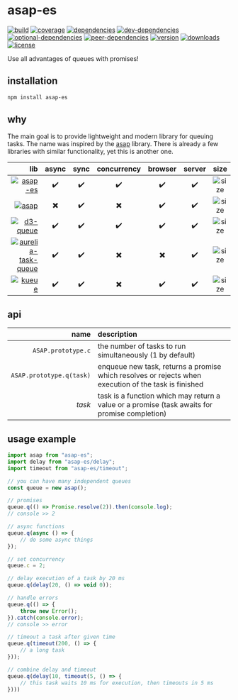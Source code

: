 # asap-es

[![build](https://img.shields.io/travis/tlaziuk/asap-es/master.svg)](https://travis-ci.org/tlaziuk/asap-es)
[![coverage](https://img.shields.io/coveralls/github/tlaziuk/asap-es/master.svg)](https://coveralls.io/github/tlaziuk/asap-es?branch=master)
[![dependencies](https://img.shields.io/david/tlaziuk/asap-es.svg)](https://david-dm.org/tlaziuk/asap-es)
[![dev-dependencies](https://img.shields.io/david/dev/tlaziuk/asap-es.svg)](https://david-dm.org/tlaziuk/asap-es?type=dev)
[![optional-dependencies](https://img.shields.io/david/optional/tlaziuk/asap-es.svg)](https://david-dm.org/tlaziuk/asap-es?type=optional)
[![peer-dependencies](https://img.shields.io/david/peer/tlaziuk/asap-es.svg)](https://david-dm.org/tlaziuk/asap-es?type=peer)
[![version](https://img.shields.io/npm/v/asap-es.svg)](https://www.npmjs.com/package/asap-es)
[![downloads](https://img.shields.io/npm/dm/asap-es.svg)](https://www.npmjs.com/package/asap-es)
[![license](https://img.shields.io/npm/l/asap-es.svg)](https://www.npmjs.com/package/asap-es)

Use all advantages of queues with promises!

## installation

``` sh
npm install asap-es
```

## why

The main goal is to provide lightweight and modern library for queuing tasks.
The name was inspired by the [asap](https://github.com/kriskowal/asap) library.
There is already a few libraries with similar functionality, yet this is another one.

| lib | async | sync | concurrency | browser | server | size | license |
| ---: | :---: | :---: | :---: | :---: | :---: | :---: | :--- |
| [![asap-es](https://img.shields.io/npm/v/asap-es.svg?label=asap-es)](https://github.com/tlaziuk/asap-es) | ✔️ | ✔️ | ✔️ | ✔️ | ✔️ | ![size](https://img.shields.io/bundlephobia/minzip/asap-es.svg) | ![license](https://img.shields.io/npm/l/asap-es.svg) |
| [![asap](https://img.shields.io/npm/v/asap.svg?label=asap)](https://github.com/kriskowal/asap) | ✖️ | ✔️ | ✖️ | ✔️ | ✔️ | ![size](https://img.shields.io/bundlephobia/minzip/asap.svg) | ![license](https://img.shields.io/npm/l/asap.svg) |
| [![d3-queue](https://img.shields.io/npm/v/d3-queue.svg?label=d3-queue)](https://github.com/d3/d3-queue) | ✔️ | ✔️ | ✔️ | ✔️ | ✔️ | ![size](https://img.shields.io/bundlephobia/minzip/d3-queue.svg) | ![license](https://img.shields.io/npm/l/d3-queue.svg) |
| [![aurelia-task-queue](https://img.shields.io/npm/v/aurelia-task-queue.svg?label=aurelia-task-queue)](https://github.com/aurelia/task-queue) | ✔️ | ✔️ | ✖️ | ✖️ | ✔️ | ![size](https://img.shields.io/bundlephobia/minzip/aurelia-task-queue.svg) | ![license](https://img.shields.io/npm/l/aurelia-task-queue.svg) |
| [![kueue](https://img.shields.io/npm/v/kueue.svg?label=kueue)](https://github.com/jasonkneen/kueue) | ✔️ | ✔️ | ✖️ | ✔️ | ✔️ | ![size](https://img.shields.io/bundlephobia/minzip/kueue.svg) | ![license](https://img.shields.io/npm/l/kueue.svg) |

## api

| name | description |
| ---: | :--- |
| `ASAP.prototype.c` | the number of tasks to run simultaneously (1 by default) |
| `ASAP.prototype.q(task)` | enqueue new task, returns a promise which resolves or rejects when execution of the task is finished |
| _task_ | task is a function which may return a value or a promise (task awaits for promise completion) |

## usage example

``` typescript
import asap from "asap-es";
import delay from "asap-es/delay";
import timeout from "asap-es/timeout";

// you can have many independent queues
const queue = new asap();

// promises
queue.q(() => Promise.resolve(2)).then(console.log);
// console >> 2

// async functions
queue.q(async () => {
    // do some async things
});

// set concurrency
queue.c = 2;

// delay execution of a task by 20 ms
queue.q(delay(20, () => void 0));

// handle errors
queue.q(() => {
    throw new Error();
}).catch(console.error);
// console >> error

// timeout a task after given time
queue.q(timeout(200, () => {
    // a long task
}));

// combine delay and timeout
queue.q(delay(10, timeout(5, () => {
    // this task waits 10 ms for execution, then timeouts in 5 ms
})))
```

